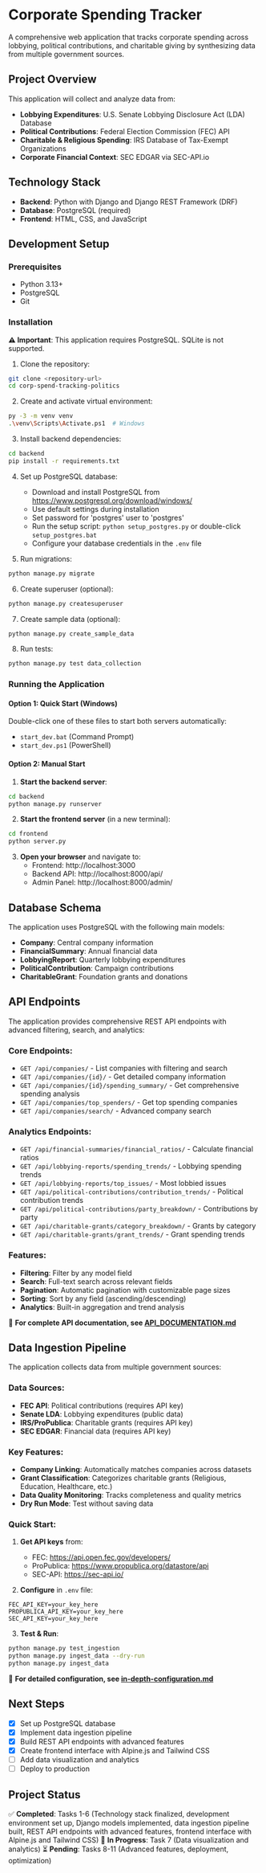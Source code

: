 # Corporate Spending Tracker

A comprehensive web application that tracks corporate spending across lobbying, political contributions, and charitable giving by synthesizing data from multiple government sources.

## Project Overview

This application will collect and analyze data from:
- **Lobbying Expenditures**: U.S. Senate Lobbying Disclosure Act (LDA) Database
- **Political Contributions**: Federal Election Commission (FEC) API
- **Charitable & Religious Spending**: IRS Database of Tax-Exempt Organizations
- **Corporate Financial Context**: SEC EDGAR via SEC-API.io

## Technology Stack

- **Backend**: Python with Django and Django REST Framework (DRF)
- **Database**: PostgreSQL (required)
- **Frontend**: HTML, CSS, and JavaScript

## Development Setup

### Prerequisites
- Python 3.13+
- PostgreSQL
- Git

### Installation

**⚠️ Important**: This application requires PostgreSQL. SQLite is not supported.

1. Clone the repository:
```bash
git clone <repository-url>
cd corp-spend-tracking-politics
```

2. Create and activate virtual environment:
```bash
py -3 -m venv venv
.\venv\Scripts\Activate.ps1  # Windows
```

3. Install backend dependencies:
```bash
cd backend
pip install -r requirements.txt
```

4. Set up PostgreSQL database:
   - Download and install PostgreSQL from https://www.postgresql.org/download/windows/
   - Use default settings during installation
   - Set password for 'postgres' user to 'postgres'
   - Run the setup script: `python setup_postgres.py` or double-click `setup_postgres.bat`
   - Configure your database credentials in the `.env` file

5. Run migrations:
```bash
python manage.py migrate
```

6. Create superuser (optional):
```bash
python manage.py createsuperuser
```

7. Create sample data (optional):
```bash
python manage.py create_sample_data
```

8. Run tests:
```bash
python manage.py test data_collection
```

### Running the Application

#### Option 1: Quick Start (Windows)
Double-click one of these files to start both servers automatically:
- `start_dev.bat` (Command Prompt)
- `start_dev.ps1` (PowerShell)

#### Option 2: Manual Start

1. **Start the backend server**:
```bash
cd backend
python manage.py runserver
```

2. **Start the frontend server** (in a new terminal):
```bash
cd frontend
python server.py
```

3. **Open your browser** and navigate to:
   - Frontend: http://localhost:3000
   - Backend API: http://localhost:8000/api/
   - Admin Panel: http://localhost:8000/admin/

## Database Schema

The application uses PostgreSQL with the following main models:
- **Company**: Central company information
- **FinancialSummary**: Annual financial data
- **LobbyingReport**: Quarterly lobbying expenditures
- **PoliticalContribution**: Campaign contributions
- **CharitableGrant**: Foundation grants and donations

## API Endpoints

The application provides comprehensive REST API endpoints with advanced filtering, search, and analytics:

### **Core Endpoints:**
- `GET /api/companies/` - List companies with filtering and search
- `GET /api/companies/{id}/` - Get detailed company information
- `GET /api/companies/{id}/spending_summary/` - Get comprehensive spending analysis
- `GET /api/companies/top_spenders/` - Get top spending companies
- `GET /api/companies/search/` - Advanced company search

### **Analytics Endpoints:**
- `GET /api/financial-summaries/financial_ratios/` - Calculate financial ratios
- `GET /api/lobbying-reports/spending_trends/` - Lobbying spending trends
- `GET /api/lobbying-reports/top_issues/` - Most lobbied issues
- `GET /api/political-contributions/contribution_trends/` - Political contribution trends
- `GET /api/political-contributions/party_breakdown/` - Contributions by party
- `GET /api/charitable-grants/category_breakdown/` - Grants by category
- `GET /api/charitable-grants/grant_trends/` - Grant spending trends

### **Features:**
- **Filtering**: Filter by any model field
- **Search**: Full-text search across relevant fields
- **Pagination**: Automatic pagination with customizable page sizes
- **Sorting**: Sort by any field (ascending/descending)
- **Analytics**: Built-in aggregation and trend analysis

📖 **For complete API documentation, see [API_DOCUMENTATION.md](API_DOCUMENTATION.md)**

## Data Ingestion Pipeline

The application collects data from multiple government sources:

### **Data Sources:**
- **FEC API**: Political contributions (requires API key)
- **Senate LDA**: Lobbying expenditures (public data)
- **IRS/ProPublica**: Charitable grants (requires API key)
- **SEC EDGAR**: Financial data (requires API key)

### **Key Features:**
- **Company Linking**: Automatically matches companies across datasets
- **Grant Classification**: Categorizes charitable grants (Religious, Education, Healthcare, etc.)
- **Data Quality Monitoring**: Tracks completeness and quality metrics
- **Dry Run Mode**: Test without saving data

### **Quick Start:**

1. **Get API keys** from:
   - FEC: https://api.open.fec.gov/developers/
   - ProPublica: https://www.propublica.org/datastore/api
   - SEC-API: https://sec-api.io/

2. **Configure** in `.env` file:
```
FEC_API_KEY=your_key_here
PROPUBLICA_API_KEY=your_key_here
SEC_API_KEY=your_key_here
```

3. **Test & Run**:
```bash
python manage.py test_ingestion
python manage.py ingest_data --dry-run
python manage.py ingest_data
```

📖 **For detailed configuration, see [in-depth-configuration.md](in-depth-configuration.md)**

## Next Steps

- [x] Set up PostgreSQL database
- [x] Implement data ingestion pipeline
- [x] Build REST API endpoints with advanced features
- [x] Create frontend interface with Alpine.js and Tailwind CSS
- [ ] Add data visualization and analytics
- [ ] Deploy to production

## Project Status

✅ **Completed**: Tasks 1-6 (Technology stack finalized, development environment set up, Django models implemented, data ingestion pipeline built, REST API endpoints with advanced features, frontend interface with Alpine.js and Tailwind CSS)
🔄 **In Progress**: Task 7 (Data visualization and analytics)
⏳ **Pending**: Tasks 8-11 (Advanced features, deployment, optimization)
